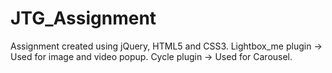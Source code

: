 # JTG_Assignment
Assignment created using jQuery, HTML5 and CSS3. 
Lightbox_me plugin -> Used for image and video popup. 
Cycle plugin -> Used for Carousel.

